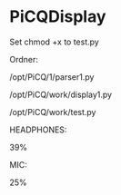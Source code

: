 # PiCQDisplay

Set chmod +x to test.py

Ordner:

/opt/PiCQ/1/parser1.py

/opt/PiCQ/work/display1.py

/opt/PiCQ/work/test.py

HEADPHONES:

39%

MIC:

25%

